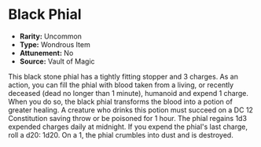 # Black Phial

- **Rarity:** Uncommon
- **Type:** Wondrous Item
- **Attunement:** No
- **Source:** Vault of Magic

This black stone phial has a tightly fitting stopper and 3 charges. As an action, you can fill the phial with blood taken from a living, or recently deceased (dead no longer than 1 minute), humanoid and expend 1 charge. When you do so, the black phial transforms the blood into a potion of greater healing. A creature who drinks this potion must succeed on a DC 12 Constitution saving throw or be poisoned for 1 hour. The phial regains 1d3 expended charges daily at midnight. If you expend the phial's last charge, roll a d20: 1d20. On a 1, the phial crumbles into dust and is destroyed.
